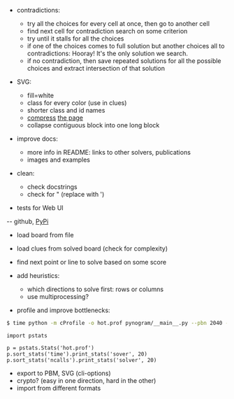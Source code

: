 - contradictions:
  - try all the choices for every cell at once, then go to another cell
  - find next cell for contradiction search on some criterion
  - try until it stalls for all the choices
  - if one of the choices comes to full solution
    but another choices all to contradictions:
    Hooray! It's the only solution we search.
  - if no contradiction, then save repeated solutions
    for all the possible choices and extract intersection
    of that solution

- SVG:
  - fill=white
  - class for every color (use in clues)
  - shorter class and id names
  - [compress](http://www.tornadoweb.org/en/stable/web.html)
    [the page](https://betterexplained.com/articles/how-to-optimize-your-site-with-gzip-compression)
  - collapse contiguous block into one long block


- improve docs:
  - more info in README: links to other solvers, publications
  - images and examples

- clean:
  - check docstrings
  - check for " (replace with ')

- tests for Web UI

-- github, [PyPi](http://the-hitchhikers-guide-to-packaging.readthedocs.io/en/latest/quickstart.html)

- load board from file
- load clues from solved board (check for complexity)
- find next point or line to solve based on some score
- add heuristics:
  - which directions to solve first: rows or columns
  - use multiprocessing?

- profile and improve bottlenecks:

```bash
$ time python -m cProfile -o hot.prof pynogram/__main__.py --pbn 2040 --draw-final
```

```
import pstats

p = pstats.Stats('hot.prof')
p.sort_stats('time').print_stats('sover', 20)
p.sort_stats('ncalls').print_stats('solver', 20)
```

- export to PBM, SVG (cli-options)
- crypto? (easy in one direction, hard in the other)
- import from different formats
